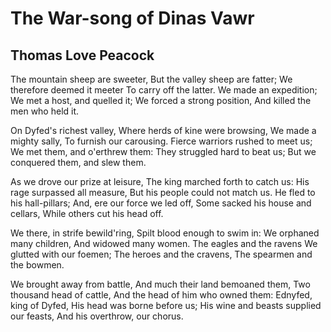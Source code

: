 # The War-song of Dinas Vawr
## Thomas Love Peacock

The mountain sheep are sweeter,
But the valley sheep are fatter;
We therefore deemed it meeter
To carry off the latter.
We made an expedition;
We met a host, and quelled it;
We forced a strong position,
And killed the men who held it.

On Dyfed's richest valley,
Where herds of kine were browsing,
We made a mighty sally,
To furnish our carousing.
Fierce warriors rushed to meet us;
We met them, and o'erthrew them:
They struggled hard to beat us;
But we conquered them, and slew them.

As we drove our prize at leisure,
The king marched forth to catch us:
His rage surpassed all measure,
But his people could not match us.
He fled to his hall-pillars;
And, ere our force we led off,
Some sacked his house and cellars,
While others cut his head off.

We there, in strife bewild'ring,
Spilt blood enough to swim in:
We orphaned many children,
And widowed many women.
The eagles and the ravens
We glutted with our foemen;
The heroes and the cravens,
The spearmen and the bowmen.

We brought away from battle,
And much their land bemoaned them,
Two thousand head of cattle,
And the head of him who owned them:
Ednyfed, king of Dyfed,
His head was borne before us;
His wine and beasts supplied our feasts,
And his overthrow, our chorus.